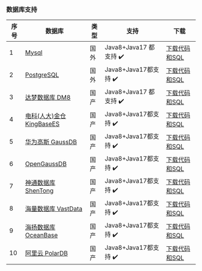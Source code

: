 ### 数据库支持

序号| 数据库                                                               | 类型                 | 支持                  |  下载
-------- |-------------------------------------------------------------------|--------------------| -----  | ----
1| [Mysql](https://www.mysql.com)                                    | 国外                 | Java8+Java17 都支持 ✔️ | [下载代码和SQL](https://gitee.com/lab1024/smart-admin/tree/master/%E6%95%B0%E6%8D%AE%E5%BA%93SQL%E8%84%9A%E6%9C%AC/mysql) 
2| [PostgreSQL](https://www.postgresql.org/)                         | 国外                 | Java8+Java17都支持 ✔️  |  [下载代码和SQL](./../buy.md)
3| [达梦数据库 DM8](https://www.dameng.com/DM8.html)                      | 国产                 | Java8+Java17 都支持 ✔️ | [下载代码和SQL](./../buy.md) 
4| [电科(人大)金仓 KingBaseES](https://www.kingbase.com.cn)                | 国产    | Java8+Java17都支持 ✔️ | [下载代码和SQL](./../buy.md)
5| [华为高斯 GaussDB](https://www.huaweicloud.com/product/gaussdb.html) | 国产 | Java8+Java17都支持 ✔️ | [下载代码和SQL](./../buy.md)
6| [OpenGaussDB](https://opengauss.org/zh/)                      | 国产    | Java8+Java17都支持 ✔️ | [下载代码和SQL](./../buy.md)
7| [神通数据库 ShenTong](http://www.shentongdata.com.cn/)             | 国产    | Java8+Java17都支持 ✔️ | [下载代码和SQL](./../buy.md)
8| [海量数据库 VastData](https://www.vastdata.com.cn)               | 国产      | Java8+Java17都支持 ✔️ | [下载代码和SQL](./../buy.md)
9| [海扬数据库 OceanBase](https://www.oceanbase.com/)                | 国产     | Java8+Java17都支持 ✔️ | [下载代码和SQL](./../buy.md)
10| [阿里云 PolarDB](https://www.polardbx.com/)                     | 国产     | Java8+Java17都支持 ✔️ | [下载代码和SQL](./../buy.md)

